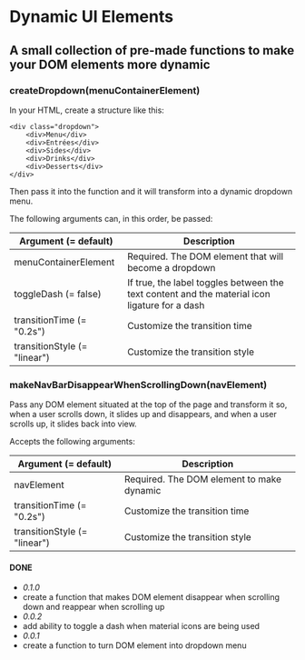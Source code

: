 # Dynamic UI Elements

## A small collection of pre-made functions to make your DOM elements more dynamic

### createDropdown(menuContainerElement)

In your HTML, create a structure like this:

```
<div class="dropdown">
    <div>Menu</div>
    <div>Entrées</div>
    <div>Sides</div>
    <div>Drinks</div>
    <div>Desserts</div>
</div>
```

Then pass it into the function and it will transform into a dynamic dropdown menu.

The following arguments can, in this order, be passed:

| Argument (= default)         | Description                                                                                   |
| ---------------------------- | --------------------------------------------------------------------------------------------- |
| menuContainerElement         | Required. The DOM element that will become a dropdown                                         |
| toggleDash (= false)         | If true, the label toggles between the text content and the material icon ligature for a dash |
| transitionTime (= "0.2s")    | Customize the transition time                                                                 |
| transitionStyle (= "linear") | Customize the transition style                                                                |

### makeNavBarDisappearWhenScrollingDown(navElement)

Pass any DOM element situated at the top of the page and transform it so, when a user scrolls down, it slides up and disappears, and when a user scrolls up, it slides back into view.

Accepts the following arguments:

| Argument (= default)         | Description                               |
| ---------------------------- | ----------------------------------------- |
| navElement                   | Required. The DOM element to make dynamic |
| transitionTime (= "0.2s")    | Customize the transition time             |
| transitionStyle (= "linear") | Customize the transition style            |

#### DONE

-   _0.1.0_
-   create a function that makes DOM element disappear when scrolling down and reappear when scrolling up
-   _0.0.2_
-   add ability to toggle a dash when material icons are being used
-   _0.0.1_
-   create a function to turn DOM element into dropdown menu
